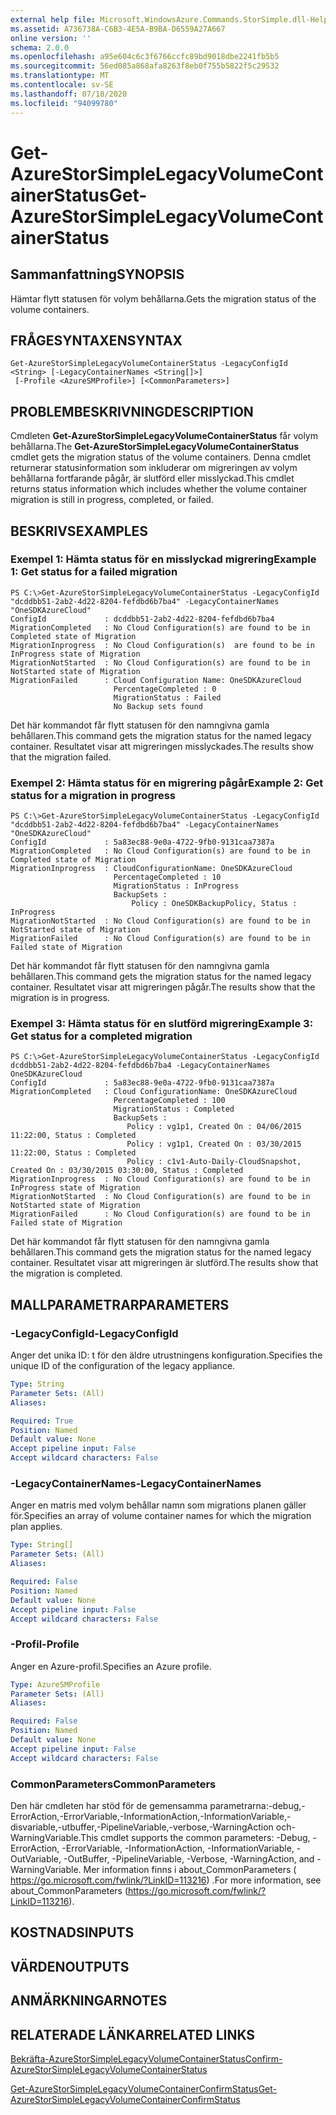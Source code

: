 ```yaml
---
external help file: Microsoft.WindowsAzure.Commands.StorSimple.dll-Help.xml
ms.assetid: A736738A-C6B3-4E5A-B9BA-D6559A27A667
online version: ''
schema: 2.0.0
ms.openlocfilehash: a95e604c6c3f6766ccfc89bd9018dbe2241fb5b5
ms.sourcegitcommit: 56ed085a868afa8263f8eb0f755b5822f5c29532
ms.translationtype: MT
ms.contentlocale: sv-SE
ms.lasthandoff: 07/18/2020
ms.locfileid: "94099780"
---
```

# <span data-ttu-id="9d5db-101">Get-AzureStorSimpleLegacyVolumeContainerStatus</span><span class="sxs-lookup"><span data-stu-id="9d5db-101">Get-AzureStorSimpleLegacyVolumeContainerStatus</span></span>

## <span data-ttu-id="9d5db-102">Sammanfattning</span><span class="sxs-lookup"><span data-stu-id="9d5db-102">SYNOPSIS</span></span>
<span data-ttu-id="9d5db-103">Hämtar flytt statusen för volym behållarna.</span><span class="sxs-lookup"><span data-stu-id="9d5db-103">Gets the migration status of the volume containers.</span></span>

## <span data-ttu-id="9d5db-104">FRÅGESYNTAXEN</span><span class="sxs-lookup"><span data-stu-id="9d5db-104">SYNTAX</span></span>

```
Get-AzureStorSimpleLegacyVolumeContainerStatus -LegacyConfigId <String> [-LegacyContainerNames <String[]>]
 [-Profile <AzureSMProfile>] [<CommonParameters>]
```

## <span data-ttu-id="9d5db-105">PROBLEMBESKRIVNING</span><span class="sxs-lookup"><span data-stu-id="9d5db-105">DESCRIPTION</span></span>
<span data-ttu-id="9d5db-106">Cmdleten **Get-AzureStorSimpleLegacyVolumeContainerStatus** får volym behållarna.</span><span class="sxs-lookup"><span data-stu-id="9d5db-106">The **Get-AzureStorSimpleLegacyVolumeContainerStatus** cmdlet gets the migration status of the volume containers.</span></span>
<span data-ttu-id="9d5db-107">Denna cmdlet returnerar statusinformation som inkluderar om migreringen av volym behållarna fortfarande pågår, är slutförd eller misslyckad.</span><span class="sxs-lookup"><span data-stu-id="9d5db-107">This cmdlet returns status information which includes whether the volume container migration is still in progress, completed, or failed.</span></span>

## <span data-ttu-id="9d5db-108">BESKRIVS</span><span class="sxs-lookup"><span data-stu-id="9d5db-108">EXAMPLES</span></span>

### <span data-ttu-id="9d5db-109">Exempel 1: Hämta status för en misslyckad migrering</span><span class="sxs-lookup"><span data-stu-id="9d5db-109">Example 1: Get status for a failed migration</span></span>
```
PS C:\>Get-AzureStorSimpleLegacyVolumeContainerStatus -LegacyConfigId "dcddbb51-2ab2-4d22-8204-fefdbd6b7ba4" -LegacyContainerNames "OneSDKAzureCloud"
ConfigId             : dcddbb51-2ab2-4d22-8204-fefdbd6b7ba4
MigrationCompleted   : No Cloud Configuration(s) are found to be in Completed state of Migration
MigrationInprogress  : No Cloud Configuration(s)  are found to be in InProgress state of Migration
MigrationNotStarted  : No Cloud Configuration(s) are found to be in NotStarted state of Migration
MigrationFailed      : Cloud Configuration Name: OneSDKAzureCloud
                       PercentageCompleted : 0
                       MigrationStatus : Failed
                       No Backup sets found
```

<span data-ttu-id="9d5db-110">Det här kommandot får flytt statusen för den namngivna gamla behållaren.</span><span class="sxs-lookup"><span data-stu-id="9d5db-110">This command gets the migration status for the named legacy container.</span></span>
<span data-ttu-id="9d5db-111">Resultatet visar att migreringen misslyckades.</span><span class="sxs-lookup"><span data-stu-id="9d5db-111">The results show that the migration failed.</span></span>

### <span data-ttu-id="9d5db-112">Exempel 2: Hämta status för en migrering pågår</span><span class="sxs-lookup"><span data-stu-id="9d5db-112">Example 2: Get status for a migration in progress</span></span>
```
PS C:\>Get-AzureStorSimpleLegacyVolumeContainerStatus -LegacyConfigId "dcddbb51-2ab2-4d22-8204-fefdbd6b7ba4" -LegacyContainerNames "OneSDKAzureCloud"
ConfigId             : 5a83ec88-9e0a-4722-9fb0-9131caa7387a
MigrationCompleted   : No Cloud Configuration(s) are found to be in Completed state of Migration
MigrationInprogress  : CloudConfigurationName: OneSDKAzureCloud
                       PercentageCompleted : 10
                       MigrationStatus : InProgress
                       BackupSets : 
                           Policy : OneSDKBackupPolicy, Status : InProgress
MigrationNotStarted  : No Cloud Configuration(s) are found to be in NotStarted state of Migration
MigrationFailed      : No Cloud Configuration(s) are found to be in Failed state of Migration
```

<span data-ttu-id="9d5db-113">Det här kommandot får flytt statusen för den namngivna gamla behållaren.</span><span class="sxs-lookup"><span data-stu-id="9d5db-113">This command gets the migration status for the named legacy container.</span></span>
<span data-ttu-id="9d5db-114">Resultatet visar att migreringen pågår.</span><span class="sxs-lookup"><span data-stu-id="9d5db-114">The results show that the migration is in progress.</span></span>

### <span data-ttu-id="9d5db-115">Exempel 3: Hämta status för en slutförd migrering</span><span class="sxs-lookup"><span data-stu-id="9d5db-115">Example 3: Get status for a completed migration</span></span>
```
PS C:\>Get-AzureStorSimpleLegacyVolumeContainerStatus -LegacyConfigId dcddbb51-2ab2-4d22-8204-fefdbd6b7ba4 -LegacyContainerNames OneSDKAzureCloud
ConfigId             : 5a83ec88-9e0a-4722-9fb0-9131caa7387a
MigrationCompleted   : Cloud ConfigurationName: OneSDKAzureCloud
                       PercentageCompleted : 100
                       MigrationStatus : Completed
                       BackupSets : 
                          Policy : vg1p1, Created On : 04/06/2015 11:22:00, Status : Completed
                          Policy : vg1p1, Created On : 03/30/2015 11:22:00, Status : Completed
                          Policy : c1v1-Auto-Daily-CloudSnapshot, Created On : 03/30/2015 03:30:00, Status : Completed
MigrationInprogress  : No Cloud Configuration(s) are found to be in InProgress state of Migration
MigrationNotStarted  : No Cloud Configuration(s) are found to be in NotStarted state of Migration
MigrationFailed      : No Cloud Configuration(s) are found to be in Failed state of Migration
```

<span data-ttu-id="9d5db-116">Det här kommandot får flytt statusen för den namngivna gamla behållaren.</span><span class="sxs-lookup"><span data-stu-id="9d5db-116">This command gets the migration status for the named legacy container.</span></span>
<span data-ttu-id="9d5db-117">Resultatet visar att migreringen är slutförd.</span><span class="sxs-lookup"><span data-stu-id="9d5db-117">The results show that the migration is completed.</span></span>

## <span data-ttu-id="9d5db-118">MALLPARAMETRAR</span><span class="sxs-lookup"><span data-stu-id="9d5db-118">PARAMETERS</span></span>

### <span data-ttu-id="9d5db-119">-LegacyConfigId</span><span class="sxs-lookup"><span data-stu-id="9d5db-119">-LegacyConfigId</span></span>
<span data-ttu-id="9d5db-120">Anger det unika ID: t för den äldre utrustningens konfiguration.</span><span class="sxs-lookup"><span data-stu-id="9d5db-120">Specifies the unique ID of the configuration of the legacy appliance.</span></span>

```yaml
Type: String
Parameter Sets: (All)
Aliases: 

Required: True
Position: Named
Default value: None
Accept pipeline input: False
Accept wildcard characters: False
```

### <span data-ttu-id="9d5db-121">-LegacyContainerNames</span><span class="sxs-lookup"><span data-stu-id="9d5db-121">-LegacyContainerNames</span></span>
<span data-ttu-id="9d5db-122">Anger en matris med volym behållar namn som migrations planen gäller för.</span><span class="sxs-lookup"><span data-stu-id="9d5db-122">Specifies an array of volume container names for which the migration plan applies.</span></span>

```yaml
Type: String[]
Parameter Sets: (All)
Aliases: 

Required: False
Position: Named
Default value: None
Accept pipeline input: False
Accept wildcard characters: False
```

### <span data-ttu-id="9d5db-123">-Profil</span><span class="sxs-lookup"><span data-stu-id="9d5db-123">-Profile</span></span>
<span data-ttu-id="9d5db-124">Anger en Azure-profil.</span><span class="sxs-lookup"><span data-stu-id="9d5db-124">Specifies an Azure profile.</span></span>

```yaml
Type: AzureSMProfile
Parameter Sets: (All)
Aliases: 

Required: False
Position: Named
Default value: None
Accept pipeline input: False
Accept wildcard characters: False
```

### <span data-ttu-id="9d5db-125">CommonParameters</span><span class="sxs-lookup"><span data-stu-id="9d5db-125">CommonParameters</span></span>
<span data-ttu-id="9d5db-126">Den här cmdleten har stöd för de gemensamma parametrarna:-debug,-ErrorAction,-ErrorVariable,-InformationAction,-InformationVariable,-disvariable,-utbuffer,-PipelineVariable,-verbose,-WarningAction och-WarningVariable.</span><span class="sxs-lookup"><span data-stu-id="9d5db-126">This cmdlet supports the common parameters: -Debug, -ErrorAction, -ErrorVariable, -InformationAction, -InformationVariable, -OutVariable, -OutBuffer, -PipelineVariable, -Verbose, -WarningAction, and -WarningVariable.</span></span> <span data-ttu-id="9d5db-127">Mer information finns i about_CommonParameters ( https://go.microsoft.com/fwlink/?LinkID=113216) .</span><span class="sxs-lookup"><span data-stu-id="9d5db-127">For more information, see about_CommonParameters (https://go.microsoft.com/fwlink/?LinkID=113216).</span></span>

## <span data-ttu-id="9d5db-128">KOSTNADS</span><span class="sxs-lookup"><span data-stu-id="9d5db-128">INPUTS</span></span>

## <span data-ttu-id="9d5db-129">VÄRDEN</span><span class="sxs-lookup"><span data-stu-id="9d5db-129">OUTPUTS</span></span>

## <span data-ttu-id="9d5db-130">ANMÄRKNINGAR</span><span class="sxs-lookup"><span data-stu-id="9d5db-130">NOTES</span></span>

## <span data-ttu-id="9d5db-131">RELATERADE LÄNKAR</span><span class="sxs-lookup"><span data-stu-id="9d5db-131">RELATED LINKS</span></span>

[<span data-ttu-id="9d5db-132">Bekräfta-AzureStorSimpleLegacyVolumeContainerStatus</span><span class="sxs-lookup"><span data-stu-id="9d5db-132">Confirm-AzureStorSimpleLegacyVolumeContainerStatus</span></span>](./Confirm-AzureStorSimpleLegacyVolumeContainerStatus.md)

[<span data-ttu-id="9d5db-133">Get-AzureStorSimpleLegacyVolumeContainerConfirmStatus</span><span class="sxs-lookup"><span data-stu-id="9d5db-133">Get-AzureStorSimpleLegacyVolumeContainerConfirmStatus</span></span>](./Get-AzureStorSimpleLegacyVolumeContainerConfirmStatus.md)


